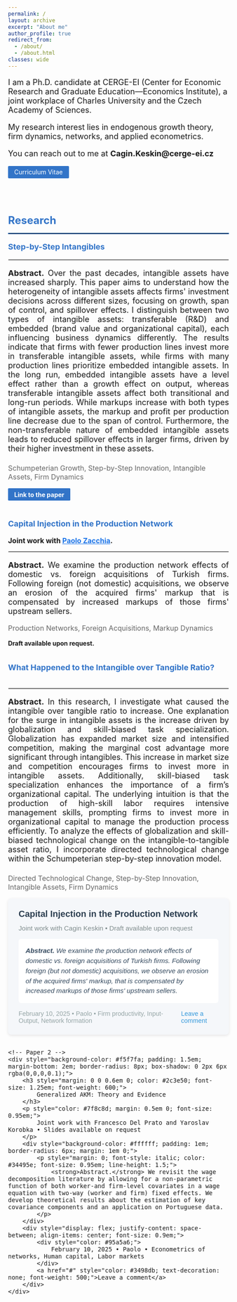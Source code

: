 ```yaml
---
permalink: /
layout: archive
excerpt: "About me"
author_profile: true
redirect_from: 
  - /about/
  - /about.html
classes: wide
---
```


<p style="font-size: 18px;">I am a Ph.D. candidate at CERGE-EI (Center for Economic Research and Graduate Education—Economics Institute), a joint workplace of Charles University and the Czech Academy of Sciences.</p>

<p style="font-size: 18px;">My research interest lies in endogenous growth theory, firm dynamics, networks, and applied econometrics.</p>
<p style="font-size: 18px; margin-bottom: 2.5em;">You can reach out to me at <strong>Cagin.Keskin@cerge-ei.cz</strong><br><span style="margin: 1em 0 2em 0; display: inline-block;">
    <a href="/path/to/your-cv.pdf" 
       style="background-color: #3274c8;
              color: white;
              padding: 0.4em 1em;
              border-radius: 2px;
              text-decoration: none;
              font-size: 14px;
              display: inline-block;
              transition: background-color 0.3s ease;
              cursor: pointer;">
        Curriculum Vitae
    </a>
</span></p>

<h1 style="font-size: 24px; color: #3274c8; font-weight: bold; margin: 0.5em 0;">Research</h1>
<hr style="border: 1.5px solid #3274c8; margin: 1em 0;">

<!-- First Paper -->
<h2 style="font-size: 18px; color: #3274c8; font-weight: bold; margin: 1em 0;">Step-by-Step Intangibles</h2>
<hr style="border: 1px solid #ddd; margin: 1em 0;">
<p style="font-size: 18px; margin-bottom: 1em; text-align: justify;">
    <strong>Abstract.</strong> Over the past decades, intangible assets have increased sharply. This paper aims to understand how the heterogeneity of intangible assets affects firms' investment decisions across different sizes, focusing on growth, span of control, and spillover effects. I distinguish between two types of intangible assets: transferable (R&D) and embedded (brand value and organizational capital), each influencing business dynamics differently. The results indicate that firms with fewer production lines invest more in transferable intangible assets, while firms with many production lines prioritize embedded intangible assets. In the long run, embedded intangible assets have a level effect rather than a growth effect on output, whereas transferable intangible assets affect both transitional and long-run periods. While markups increase with both types of intangible assets, the markup and profit per production line decrease due to the span of control. Furthermore, the non-transferable nature of embedded intangible assets leads to reduced spillover effects in larger firms, driven by their higher investment in these assets.
</p>

<p style="font-size: 16px; color: #666; margin-top: 1.5em;">
Schumpeterian Growth, Step-by-Step Innovation, Intangible Assets, Firm Dynamics
</p>

<p style="margin: 1em 0 3em 0;">
    <a href="#" style="background-color: #3274c8; 
                      color: white; 
                      padding: 0.4em 1em; 
                      border-radius: 1.7px; 
                      text-decoration: none; 
                      font-size: 14px; 
                      display: inline-block;
                      transition: background-color 0.3s ease;
                      cursor: pointer;">
        <strong>Link to the paper</strong>
    </a>
</p>


<!-- Second Paper -->
<h2 style="font-size: 18px; color: #3274c8; font-weight: bold; margin: 2em 0 1em 0;">Capital Injection in the Production Network</h2>

<p style="font-size: 16px; margin-bottom: 0.5em;">
<strong>Joint work with <a href="https://www.paolozacchia.com" target="_blank" style="color: #1a73e8;">Paolo Zacchia</a>.</strong> 
</p>

<hr style="border: 1px solid #ddd; margin: 1em 0;">

<p style="font-size: 18px; margin-bottom: 1em; text-align: justify;"><strong>Abstract.</strong> We examine the production network effects of domestic vs. foreign acquisitions of Turkish firms. Following foreign (not domestic) acquisitions, we observe an erosion of the acquired firms' markup that is compensated by increased markups of those firms' upstream sellers.</p>

<p style="font-size: 16px; color: #666; margin-top: 1em;">
Production Networks, Foreign Acquisitions, Markup Dynamics
</p>

<p style="font-size: 14px; margin-bottom: 1em;"><strong>Draft available upon request.</strong></p>


<!-- Third Paper -->
<h2 style="font-size: 18px; color: #3274c8; font-weight: bold; margin: 2em 0;">What Happened to the Intangible over Tangible Ratio?</h2>
<hr style="border: 1px solid #ddd; margin: 0.5em 0;">
<p style="font-size: 18px; margin-bottom: 0.5em; text-align: justify;">
    <strong>Abstract.</strong> In this research, I investigate what caused the intangible over tangible ratio to increase. One explanation for the surge in intangible assets is the increase driven by globalization and skill-biased task specialization. Globalization has expanded market size and intensified competition, making the marginal cost advantage more significant through intangibles. This increase in market size and competition encourages firms to invest more in intangible assets. Additionally, skill-biased task specialization enhances the importance of a firm’s organizational capital. The underlying intuition is that the production of high-skill labor requires intensive management skills, prompting firms to invest more in organizational capital to manage the production process efficiently. To analyze the effects of globalization and skill-biased technological change on the intangible-to-tangible asset ratio, I incorporate directed technological change within the Schumpeterian step-by-step innovation model.
</p>

<p style="font-size: 16px; color: #666; margin-top: 1.5em;">
Directed Technological Change, Step-by-Step Innovation, Intangible Assets, Firm Dynamics
</p>




<div style="max-width: 800px; margin: 0 auto; font-family: Arial, sans-serif; font-size: 16px;">
    <!-- Paper 1 -->
    <div style="background-color: #f5f7fa; padding: 1.5em; margin-bottom: 2em; border-radius: 8px; box-shadow: 0 2px 6px rgba(0,0,0,0.1);">
        <h3 style="margin: 0 0 0.6em 0; color: #2c3e50; font-size: 1.25em; font-weight: 600;">
            Capital Injection in the Production Network
        </h3>
        <p style="color: #7f8c8d; margin: 0.5em 0; font-size: 0.95em;">
            Joint work with Cagin Keskin • Draft available upon request
        </p>
        <div style="background-color: #ffffff; padding: 1em; border-radius: 6px; margin: 1em 0;">
            <p style="margin: 0; font-style: italic; color: #34495e; font-size: 0.95em; line-height: 1.5;">
                <strong>Abstract.</strong> We examine the production network effects of domestic vs. foreign acquisitions of Turkish firms. Following foreign (but not domestic) acquisitions, we observe an erosion of the acquired firms' markup, that is compensated by increased markups of those firms' upstream sellers.
            </p>
        </div>
        <div style="display: flex; justify-content: space-between; align-items: center; font-size: 0.9em;">
            <div style="color: #95a5a6;">
                February 10, 2025 • Paolo • Firm productivity, Input-Output, Network formation
            </div>
            <a href="#" style="color: #3498db; text-decoration: none; font-weight: 500;">Leave a comment</a>
        </div>
    </div>

    <!-- Paper 2 -->
    <div style="background-color: #f5f7fa; padding: 1.5em; margin-bottom: 2em; border-radius: 8px; box-shadow: 0 2px 6px rgba(0,0,0,0.1);">
        <h3 style="margin: 0 0 0.6em 0; color: #2c3e50; font-size: 1.25em; font-weight: 600;">
            Generalized AKM: Theory and Evidence
        </h3>
        <p style="color: #7f8c8d; margin: 0.5em 0; font-size: 0.95em;">
            Joint work with Francesco Del Prato and Yaroslav Korobka • Slides available on request
        </p>
        <div style="background-color: #ffffff; padding: 1em; border-radius: 6px; margin: 1em 0;">
            <p style="margin: 0; font-style: italic; color: #34495e; font-size: 0.95em; line-height: 1.5;">
                <strong>Abstract.</strong> We revisit the wage decomposition literature by allowing for a non-parametric function of both worker-and firm-level covariates in a wage equation with two-way (worker and firm) fixed effects. We develop theoretical results about the estimation of key covariance components and an application on Portuguese data.
            </p>
        </div>
        <div style="display: flex; justify-content: space-between; align-items: center; font-size: 0.9em;">
            <div style="color: #95a5a6;">
                February 10, 2025 • Paolo • Econometrics of networks, Human capital, Labor markets
            </div>
            <a href="#" style="color: #3498db; text-decoration: none; font-weight: 500;">Leave a comment</a>
        </div>
    </div>
</div>













